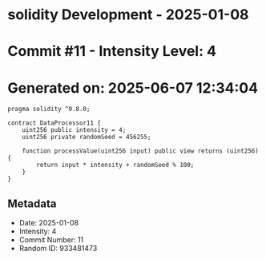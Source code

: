 ﻿# solidity Development - 2025-01-08
# Commit #11 - Intensity Level: 4
# Generated on: 2025-06-07 12:34:04
```solidity
pragma solidity ^0.8.0;

contract DataProcessor11 {
    uint256 public intensity = 4;
    uint256 private randomSeed = 456255;

    function processValue(uint256 input) public view returns (uint256) {
        return input * intensity + randomSeed % 100;
    }
}
```
## Metadata
- Date: 2025-01-08
- Intensity: 4
- Commit Number: 11
- Random ID: 933481473

